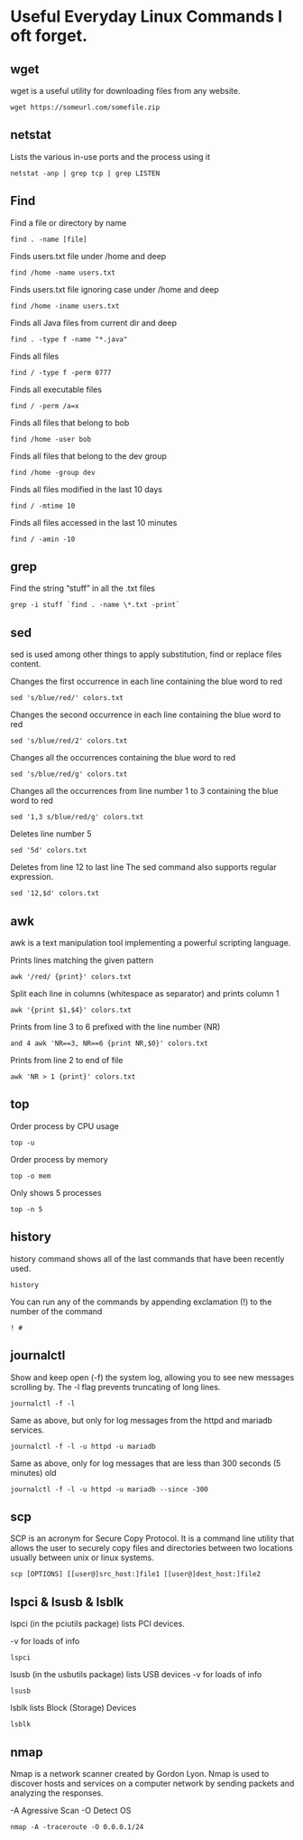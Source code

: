 # Useful Everyday Linux Commands I oft forget.

## wget
wget is a useful utility for downloading files from any website.

```
wget https://someurl.com/somefile.zip
```

## netstat

Lists the various in-use ports and the process using it
```
netstat -anp | grep tcp | grep LISTEN
```
## Find

Find a file or directory by name
```
find . -name [file]
```
Finds users.txt file under /home and deep
```
find /home -name users.txt
```
Finds users.txt file ignoring case under /home and deep
```
find /home -iname users.txt
```
Finds all Java files from current dir and deep
```
find . -type f -name "*.java"
```
Finds all files
```
find / -type f -perm 0777
```
Finds all executable files
```
find / -perm /a=x
```
Finds all files that belong to bob
```
find /home -user bob
```
Finds all files that belong to the dev group
```
find /home -group dev
```
Finds all files modified in the last 10 days
```
find / -mtime 10
```
Finds all files accessed in the last 10 minutes
```
find / -amin -10
```
## grep

Find the string “stuff” in all the .txt files
```
grep -i stuff `find . -name \*.txt -print`
```
## sed

sed is used among other things to apply substitution,  find or replace  files content.

Changes the first occurrence in each line containing the blue word to red
```
sed 's/blue/red/' colors.txt
```
Changes the second occurrence in each line containing the blue word to red
```
sed 's/blue/red/2' colors.txt
```
Changes all the occurrences containing the blue word to red
```
sed 's/blue/red/g' colors.txt
```
Changes all the occurrences from line number 1 to 3 containing the blue word to red
```
sed '1,3 s/blue/red/g' colors.txt
```
Deletes line number 5
```
sed '5d' colors.txt
```
Deletes from line 12 to last line The sed command also supports regular expression.
```
sed '12,$d' colors.txt
```
## awk

awk is a text manipulation tool implementing a powerful scripting language.

Prints lines matching the given pattern
```
awk '/red/ {print}' colors.txt
```
Split each line in columns (whitespace as separator) and prints column 1
```
awk '{print $1,$4}' colors.txt
```
Prints from line 3 to 6 prefixed with the line number (NR)
```
and 4 awk 'NR==3, NR==6 {print NR,$0}' colors.txt
```
Prints from line 2 to end of file
```
awk 'NR > 1 {print}' colors.txt
```
## top

Order process by CPU usage
```
top -u
```
Order process by memory
```
top -o mem
```
Only shows 5 processes
```
top -n 5
```
## history

history command shows all of the last commands that have been recently used.
```
history
```
You can run any of the commands by appending exclamation (!) to the number of the command
```
! #
```
## journalctl

Show and keep open (-f) the system log, allowing you to see new messages scrolling by. The -l flag prevents truncating of long lines.
```
journalctl -f -l
```
Same as above, but only for log messages from the httpd and mariadb services.
```
journalctl -f -l -u httpd -u mariadb
```
Same as above, only for log messages that are less than 300 seconds (5 minutes) old
```
journalctl -f -l -u httpd -u mariadb --since -300
```
## scp

SCP is an acronym for Secure Copy Protocol. It is a command line utility that allows the user to securely copy files and directories between two locations usually between unix or linux systems.
```
scp [OPTIONS] [[user@]src_host:]file1 [[user@]dest_host:]file2
```

## lspci & lsusb & lsblk

lspci (in the pciutils package) lists PCI devices.

-v for loads of info
```
lspci
```
lsusb (in the usbutils package) lists USB devices
-v for loads of info
```
lsusb
```
lsblk lists Block (Storage) Devices
```
lsblk
```
## nmap

Nmap is a network scanner created by Gordon Lyon. Nmap is used to discover hosts and services on a computer network by sending packets and analyzing the responses.

-A Agressive Scan -O Detect OS
```
nmap -A -traceroute -O 0.0.0.1/24
```
